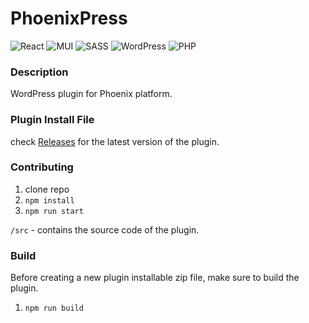 # PhoenixPress

![React](https://img.shields.io/badge/react-%2320232a.svg?style=for-the-badge&logo=react&logoColor=%2361DAFB)
![MUI](https://img.shields.io/badge/MUI-%230081CB.svg?style=for-the-badge&logo=mui&logoColor=white)
![SASS](https://img.shields.io/badge/SASS-hotpink.svg?style=for-the-badge&logo=SASS&logoColor=white)
![WordPress](https://img.shields.io/badge/WordPress-%23117AC9.svg?style=for-the-badge&logo=WordPress&logoColor=white)
![PHP](https://img.shields.io/badge/php-%23777BB4.svg?style=for-the-badge&logo=php&logoColor=white)

### Description

WordPress plugin for Phoenix platform.

### Plugin Install File

check [Releases](https://github.com/anthonycoffey/phoenix-press/releases) for the latest version of the plugin.

### Contributing

1. clone repo
2. `npm install`
3. `npm run start`

`/src` - contains the source code of the plugin.

### Build

Before creating a new plugin installable zip file, make sure to build the plugin.

1. `npm run build`

